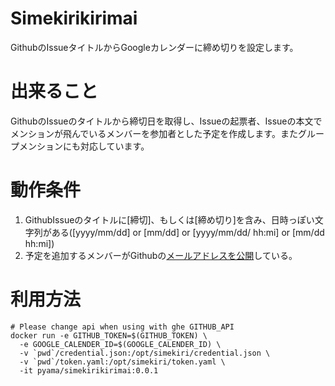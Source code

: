 # Simekirikirimai
GithubのIssueタイトルからGoogleカレンダーに締め切りを設定します。

# 出来ること
GithubのIssueのタイトルから締切日を取得し、Issueの起票者、Issueの本文でメンションが飛んでいるメンバーを参加者とした予定を作成します。またグループメンションにも対応しています。

# 動作条件
1. GithubIssueのタイトルに[締切]、もしくは[締め切り]を含み、日時っぽい文字列がある([yyyy/mm/dd] or [mm/dd] or [yyyy/mm/dd/ hh:mi] or [mm/dd hh:mi])
2. 予定を追加するメンバーがGithubの[メールアドレスを公開](https://github.com/settings/profile)している。

# 利用方法
```
# Please change api when using with ghe GITHUB_API
docker run -e GITHUB_TOKEN=$(GITHUB_TOKEN) \
  -e GOOGLE_CALENDER_ID=$(GOOGLE_CALENDER_ID) \
  -v `pwd`/credential.json:/opt/simekiri/credential.json \
  -v `pwd`/token.yaml:/opt/simekiri/token.yaml \
  -it pyama/simekirikirimai:0.0.1
```
